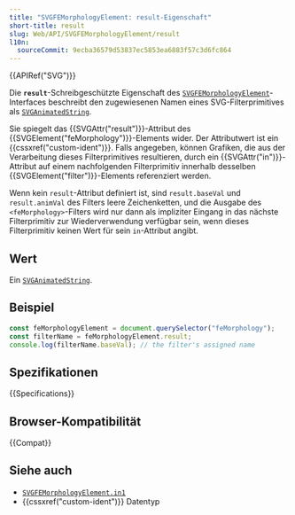 ```yaml
---
title: "SVGFEMorphologyElement: result-Eigenschaft"
short-title: result
slug: Web/API/SVGFEMorphologyElement/result
l10n:
  sourceCommit: 9ecba36579d53837ec5853ea6883f57c3d6fc864
---
```


{{APIRef("SVG")}}

Die **`result`**-Schreibgeschützte Eigenschaft des [`SVGFEMorphologyElement`](/de/docs/Web/API/SVGFEMorphologyElement)-Interfaces beschreibt den zugewiesenen Namen eines SVG-Filterprimitives als [`SVGAnimatedString`](/de/docs/Web/API/SVGAnimatedString).

Sie spiegelt das {{SVGAttr("result")}}-Attribut des {{SVGElement("feMorphology")}}-Elements wider. Der Attributwert ist ein {{cssxref("custom-ident")}}. Falls angegeben, können Grafiken, die aus der Verarbeitung dieses Filterprimitives resultieren, durch ein {{SVGAttr("in")}}-Attribut auf einem nachfolgenden Filterprimitiv innerhalb desselben {{SVGElement("filter")}}-Elements referenziert werden.

Wenn kein `result`-Attribut definiert ist, sind `result.baseVal` und `result.animVal` des Filters leere Zeichenketten, und die Ausgabe des `<feMorphology>`-Filters wird nur dann als impliziter Eingang in das nächste Filterprimitiv zur Wiederverwendung verfügbar sein, wenn dieses Filterprimitiv keinen Wert für sein `in`-Attribut angibt.

## Wert

Ein [`SVGAnimatedString`](/de/docs/Web/API/SVGAnimatedString).

## Beispiel

```js
const feMorphologyElement = document.querySelector("feMorphology");
const filterName = feMorphologyElement.result;
console.log(filterName.baseVal); // the filter's assigned name
```

## Spezifikationen

{{Specifications}}

## Browser-Kompatibilität

{{Compat}}

## Siehe auch

- [`SVGFEMorphologyElement.in1`](/de/docs/Web/API/SVGFEMorphologyElement/in1)
- {{cssxref("custom-ident")}} Datentyp
